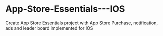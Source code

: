 # App-Store-Essentials---IOS
Create App Store Essentials project with App Store Purchase, notification, ads and leader board implemented for IOS

